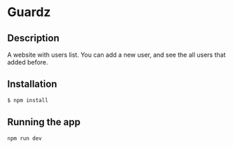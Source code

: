 # Guardz

## Description
A website with users list. You can add a new user, and see the all users that added before.

## Installation

```bash
$ npm install
```

## Running the app

```bash
npm run dev
```
